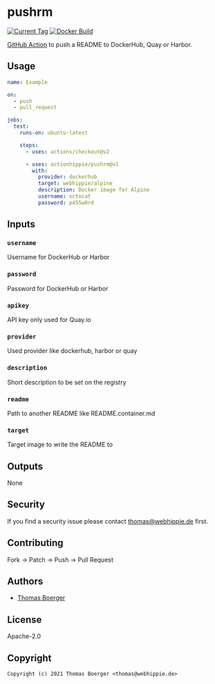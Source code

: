 # pushrm

[![Current Tag](https://img.shields.io/github/v/tag/actionhippie/pushrm?sort=semver)](https://github.com/actionhippie/pushrm) [![Docker Build](https://github.com/actionhippie/pushrm/workflows/docker/badge.svg)](https://github.com/actionhippie/pushrm/actions?query=workflow%3Adocker)

[GitHub Action](https://github.com/features/actions) to push a README to DockerHub, Quay or Harbor.

## Usage

```yml
name: Example

on:
  - push
  - pull_request

jobs:
  test:
    runs-on: ubuntu-latest

    steps:
      - uses: actions/checkout@v2

      - uses: actionhippie/pushrm@v1
        with:
          provider: dockerhub
          target: webhippie/alpine
          description: Docker image for Alpine
          username: octocat
          password: p455w0rd
```

## Inputs

### `username`

Username for DockerHub or Harbor

### `password`

Password for DockerHub or Harbor

### `apikey`

API key only used for Quay.io

### `provider`

Used provider like dockerhub, harbor or quay

### `description`

Short description to be set on the registry

### `readme`

Path to another README like README.container.md

### `target`

Target image to write the README to

## Outputs

None

## Security

If you find a security issue please contact thomas@webhippie.de first.

## Contributing

Fork -> Patch -> Push -> Pull Request

## Authors

* [Thomas Boerger](https://github.com/tboerger)

## License

Apache-2.0

## Copyright

```console
Copyright (c) 2021 Thomas Boerger <thomas@webhippie.de>
```
